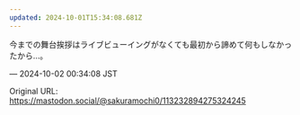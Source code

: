 ```yaml
---
updated: 2024-10-01T15:34:08.681Z
---
```


<p>今までの舞台挨拶はライブビューイングがなくても最初から諦めて何もしなかったから…。</p>

&mdash; 2024-10-02 00:34:08 JST

Original URL: https://mastodon.social/@sakuramochi0/113232894275324245
